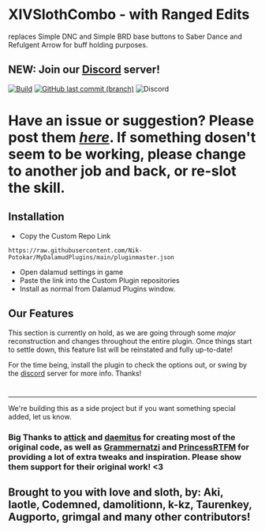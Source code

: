 # XIVSlothCombo - with Ranged Edits
replaces Simple DNC and Simple BRD base buttons to Saber Dance and Refulgent Arrow for buff holding purposes.


## NEW: Join our [Discord](https://discord.gg/xT7zyjzjtY) server!

[![Build](https://img.shields.io/github/workflow/status/Nik-Potokar/XIVSlothCombo/Build?style=for-the-badge)](https://github.com/Nik-Potokar/XIVSlothCombo/actions/workflows/build.yml)
[![GitHub last commit (branch)](https://img.shields.io/github/last-commit/Nik-Potokar/XIVSlothCombo/main?style=for-the-badge)](https://github.com/Nik-Potokar/XIVSlothCombo/commits/main)
![Discord](https://img.shields.io/discord/957680331056615506?color=5865F2&label=Discord&logo=Discord&logoColor=ffffff&style=for-the-badge)

# Have an issue or suggestion? Please post them *[here](https://github.com/Nik-Potokar/XIVSlothCombo/issues)*. If something dosen't seem to be working, please change to another job and back, or re-slot the skill.


## Installation
* Copy the Custom Repo Link

`https://raw.githubusercontent.com/Nik-Potokar/MyDalamudPlugins/main/pluginmaster.json`
* Open dalamud settings in game
* Paste the link into the Custom Plugin repositories
* Install as normal from Dalamud Plugins window.

## Our Features
This section is currently on hold, as we are going through some *major* reconstruction and changes throughout the entire plugin.
Once things start to settle down, this feature list will be reinstated and fully up-to-date!

For the time being, install the plugin to check the options out, or swing by the [discord](https://discord.gg/xT7zyjzjtY) server for more info.
Thanks!
#
_________________________________________________________________________________________________________________________________________________________________________________

We're building this as a side project but if you want something special added, let us know.

### Big Thanks to [attick](https://github.com/attickdoor) and [daemitus](https://github.com/daemitus) for creating most of the original code, as well as [Grammernatzi](https://github.com/Grammernatzi) and [PrincessRTFM](https://github.com/PrincessRTFM) for providing a lot of extra tweaks and inspiration. Please show them support for their original work! <3 

## Brought to you with love and sloth, by:<b> Aki, Iaotle, Codemned, damolitionn, k-kz, Taurenkey, Augporto, grimgal and many other contributors!
